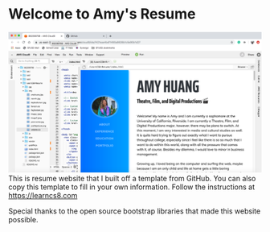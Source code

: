 
# Welcome to Amy's Resume
![Check my website out!](img/myresume.png)
This is resume website that I built off a template from GitHub. You can also copy this template to fill in your own information. Follow the instructions at https://learncs8.com

Special thanks to the open source bootstrap libraries that made this website possible. 
